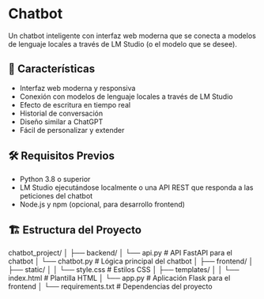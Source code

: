 # Chatbot

Un chatbot inteligente con interfaz web moderna que se conecta a modelos de lenguaje locales a través de LM Studio (o el modelo que se desee).

## 🚀 Características

- Interfaz web moderna y responsiva
- Conexión con modelos de lenguaje locales a través de LM Studio
- Efecto de escritura en tiempo real
- Historial de conversación
- Diseño similar a ChatGPT
- Fácil de personalizar y extender

## 🛠️ Requisitos Previos

- Python 3.8 o superior
- LM Studio ejecutándose localmente o una API REST que responda a las peticiones del chatbot
- Node.js y npm (opcional, para desarrollo frontend)

## 🏗️ Estructura del Proyecto

chatbot_project/
│
├── backend/
│   └── api.py          # API FastAPI para el chatbot
│   └── chatbot.py      # Lógica principal del chatbot
│
├── frontend/
│   ├── static/
│   │   └── style.css   # Estilos CSS
│   ├── templates/
│   │   └── index.html  # Plantilla HTML
│   └── app.py          # Aplicación Flask para el frontend
│
└── requirements.txt    # Dependencias del proyecto